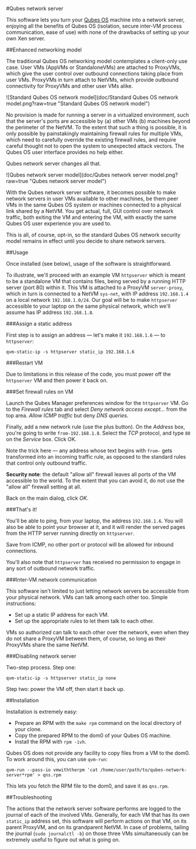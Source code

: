 #Qubes network server

This software lets you turn your [Qubes OS](https://www.qubes-os.org/) machine into a network server, enjoying all the benefits of Qubes OS (isolation, secure inter-VM process communication, ease of use) with none of the drawbacks of setting up your own Xen server.

##Enhanced networking model

The traditional Qubes OS networking model contemplates a client-only
use case.  User VMs (AppVMs or StandaloneVMs) are attached to ProxyVMs,
which give the user control over outbound connections taking place from
user VMs.  ProxyVMs in turn attach to NetVMs, which provide outbound
connectivity for ProxyVMs and other user VMs alike.

![Standard Qubes OS network model](doc/Standard Qubes OS network model.png?raw=true "Standard Qubes OS network model")

No provision is made for running a server in a virtualized environment,
such that the server's ports are accessible by (a) other VMs (b) machines
beyond the perimeter of the NetVM.  To the extent that such a thing is
possible, it is only possible by painstakingly maintaining firewall rules
for multiple VMs, which need to carefully override the existing firewall
rules, and require careful thought not to open the system to unexpected
attack vectors.  The Qubes OS user interface provides no help either.

Qubes network server changes all that.

![Qubes network server model](doc/Qubes network server model.png?raw=true "Qubes network server model")

With the Qubes network server software, it becomes possible to make
network servers in user VMs available to other machines, be them
peer VMs in the same Qubes OS system or machines connected to
a physical link shared by a NetVM.  You get actual, full, GUI control
over network traffic, both exiting the VM and entering the VM, with
exactly the same Qubes OS user experience you are used to.

This is all, of course, opt-in, so the standard Qubes OS network security
model remains in effect until you decide to share network servers.

##Usage

Once installed (see below), usage of the software is straightforward.

To illustrate, we'll proceed with an example VM `httpserver` which
is meant to be a standalone VM that contains files, being served by
a running HTTP server (port 80) within it.  This VM is attached to
a ProxyVM `server-proxy`, which in turn is connected to a NetVM
`sys-net`, with IP address `192.168.1.4` on a local network
`192.168.1.0/24`.  Our goal will be to make `httpserver` accessible
to your laptop on the same physical network, which we'll assume has
IP address `192.168.1.8`.

###Assign a static address

First step is to assign an address — let's make it `192.168.1.6` —
to `httpserver`:

```
qvm-static-ip -s httpserver static_ip 192.168.1.6
```

###Restart VM

Due to limitations in this release of the code, you must power off
the `httpserver` VM and then power it back on.

###Set firewall rules on VM

Launch the Qubes Manager preferences window for the `httpserver` VM.
Go to the *Firewall rules* tab and select *Deny network access
except...* from the top area.  *Allow ICMP traffic* but deny
*DNS queries*.

Finally, add a new network rule (use the plus button).  On the
*Address* box, you're going to write `from-192.168.1.8`.  Select
the *TCP* protocol, and type `80` on the *Service* box.  Click OK.

Note the trick here — any address whose text begins with
`from-` gets transformed into an incoming traffic rule, as opposed
to the standard rules that control only outbound traffic.

**Security note**: the default "allow all" firewall leaves all ports
of the VM accessible to the world.  To the extent that you can avoid
it, do not use the "allow all" firewall setting at all.

Back on the main dialog, click *OK*.

###That's it!

You'll be able to ping, from your laptop, the address `192.168.1.6`.
You will also be able to point your browser at it, and it will
render the served pages from the HTTP server running directly on
`httpserver`.

Save from ICMP, no other port or protocol will be allowed for
inbound connections.

You'll also note that `httpserver` has received no permission to
engage in any sort of outbound network traffic.

###Inter-VM network communication

This software isn't limited to just letting network servers be
accessible from your physical network.  VMs can talk among each
other too.  Simple instructions:

* Set up a static IP address for each VM.
* Set up the appropriate rules to let them talk to each other.

VMs so authorized can talk to each other over the network,
even when they do not share a ProxyVM between them, of course,
so long as their ProxyVMs share the same NetVM.

###Disabling network server

Two-step process.  Step one:

```
qvm-static-ip -s httpserver static_ip none
```

Step two: power the VM off, then start it back up.

##Installation

Installation is extremely easy:

* Prepare an RPM with the `make rpm` command on the local
  directory of your clone.
* Copy the prepared RPM to the dom0 of your Qubes OS
  machine.
* Install the RPM with `rpm -ivh`.

Qubes OS does not provide any facility to copy files from
a VM to the dom0.  To work around this, you can use `qvm-run`:

```
qvm-run --pass-io vmwiththerpm 'cat /home/user/path/to/qubes-network-server*rpm' > qns.rpm
```

This lets you fetch the RPM file to the dom0, and save it as `qns.rpm`.

##Troubleshooting

The actions that the network server software performs are logged to the journal of each of the involved VMs.  Generally, for each VM that has its own `static_ip` address set, this software will perform actions on that VM, on its parent ProxyVM, and on its grandparent NetVM.  In case of problems, tailing the journal (`sudo journalctl -b`) on those three VMs simultaneously can be extremely useful to figure out what is going on.
